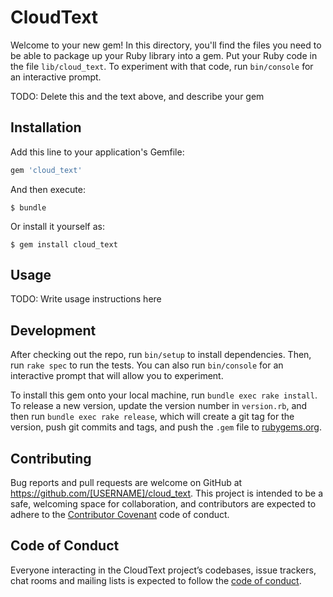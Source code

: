 # CloudText

Welcome to your new gem! In this directory, you'll find the files you need to be able to package up your Ruby library into a gem. Put your Ruby code in the file `lib/cloud_text`. To experiment with that code, run `bin/console` for an interactive prompt.

TODO: Delete this and the text above, and describe your gem

## Installation

Add this line to your application's Gemfile:

```ruby
gem 'cloud_text'
```

And then execute:

    $ bundle

Or install it yourself as:

    $ gem install cloud_text

## Usage

TODO: Write usage instructions here

## Development

After checking out the repo, run `bin/setup` to install dependencies. Then, run `rake spec` to run the tests. You can also run `bin/console` for an interactive prompt that will allow you to experiment.

To install this gem onto your local machine, run `bundle exec rake install`. To release a new version, update the version number in `version.rb`, and then run `bundle exec rake release`, which will create a git tag for the version, push git commits and tags, and push the `.gem` file to [rubygems.org](https://rubygems.org).

## Contributing

Bug reports and pull requests are welcome on GitHub at https://github.com/[USERNAME]/cloud_text. This project is intended to be a safe, welcoming space for collaboration, and contributors are expected to adhere to the [Contributor Covenant](http://contributor-covenant.org) code of conduct.

## Code of Conduct

Everyone interacting in the CloudText project’s codebases, issue trackers, chat rooms and mailing lists is expected to follow the [code of conduct](https://github.com/[USERNAME]/cloud_text/blob/master/CODE_OF_CONDUCT.md).

